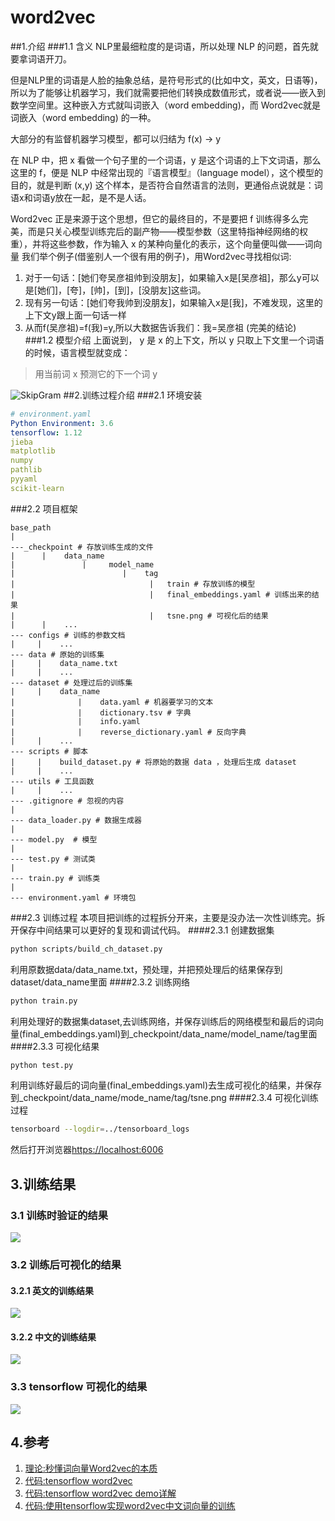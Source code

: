 # word2vec
##1.介绍
###1.1 含义
NLP里最细粒度的是词语，所以处理 NLP 的问题，首先就要拿词语开刀。

但是NLP里的词语是人脸的抽象总结，是符号形式的(比如中文，英文，日语等)，所以为了能够让机器学习，我们就需要把他们转换成数值形式，或者说——嵌入到数学空间里。这种嵌入方式就叫词嵌入（word embedding)，而 Word2vec就是词嵌入（word embedding) 的一种。

大部分的有监督机器学习模型，都可以归结为 f(x) -> y

在 NLP 中，把 x 看做一个句子里的一个词语，y 是这个词语的上下文词语，那么这里的 f，便是 NLP 中经常出现的『语言模型』（language model），这个模型的目的，就是判断 (x,y) 这个样本，是否符合自然语言的法则，更通俗点说就是：词语x和词语y放在一起，是不是人话。

Word2vec 正是来源于这个思想，但它的最终目的，不是要把 f 训练得多么完美，而是只关心模型训练完后的副产物——模型参数（这里特指神经网络的权重），并将这些参数，作为输入 x 的某种向量化的表示，这个向量便叫做——词向量
我们举个例子(借鉴别人一个很有用的例子)，用Word2vec寻找相似词:
1. 对于一句话：[她们夸吴彦祖帅到没朋友]，如果输入x是[吴彦祖]，那么y可以是[她们]，[夸]，[帅]，[到]，[没朋友]这些词。
2. 现有另一句话：[她们夸我帅到没朋友]，如果输入x是[我]，不难发现，这里的上下文y跟上面一句话一样
3. 从而f(吴彦祖)=f(我)=y,所以大数据告诉我们：我=吴彦祖 (完美的结论)
###1.2 模型介绍
上面说到， y 是 x 的上下文，所以 y 只取上下文里一个词语的时候，语言模型就变成：
> 用当前词 x 预测它的下一个词 y

![](images/mode.jpg "SkipGram")
##2.训练过程介绍
###2.1 环境安装
 ```yaml
 # environment.yaml
Python Environment: 3.6
tensorflow: 1.12
jieba
matplotlib
numpy
pathlib
pyyaml
scikit-learn
```
###2.2 项目框架
 ```angular2
base_path
|
---_checkpoint # 存放训练生成的文件
|      |    data_name
|               |     model_name
|                        |    tag
|                              |   train # 存放训练的模型
|                              |   final_embeddings.yaml # 训练出来的结果
|                              |   tsne.png # 可视化后的结果
|      |    ...
--- configs # 训练的参数文档
|     |    ...
--- data # 原始的训练集
|     |    data_name.txt
|     |    ...
--- dataset # 处理过后的训练集
|     |    data_name
|              |    data.yaml # 机器要学习的文本
|              |    dictionary.tsv # 字典
|              |    info.yaml
|              |    reverse_dictionary.yaml # 反向字典
|     |    ...
--- scripts # 脚本
|     |    build_dataset.py # 将原始的数据 data ，处理后生成 dataset
|     |    ...
--- utils # 工具函数
|     |    ...
--- .gitignore # 忽视的内容
|
--- data_loader.py # 数据生成器
|
--- model.py  # 模型
|
--- test.py # 测试类
|
--- train.py # 训练类
|
--- environment.yaml # 环境包
```
###2.3 训练过程
本项目把训练的过程拆分开来，主要是没办法一次性训练完。拆开保存中间结果可以更好的复现和调试代码。
####2.3.1 创建数据集
```bash
python scripts/build_ch_dataset.py
```
利用原数据data/data_name.txt，预处理，并把预处理后的结果保存到dataset/data_name里面
####2.3.2 训练网络
```bash
python train.py
```
利用处理好的数据集dataset,去训练网络，并保存训练后的网络模型和最后的词向量(final_embeddings.yaml)到_checkpoint/data_name/model_name/tag里面
####2.3.3 可视化结果
```bash
python test.py
```
利用训练好最后的词向量(final_embeddings.yaml)去生成可视化的结果，并保存到_checkpoint/data_name/mode_name/tag/tsne.png
####2.3.4 可视化训练过程
```bash
tensorboard --logdir=../tensorboard_logs
```
然后打开浏览器[https://localhost:6006](https://localhost:6006)
## 3.训练结果
### 3.1 训练时验证的结果
![](images/english.png)
### 3.2 训练后可视化的结果
#### 3.2.1 英文的训练结果
![](images/tsne_en.png)
#### 3.2.2 中文的训练结果
![](images/tsne_ch.png)
### 3.3 tensorflow 可视化的结果
![](images/tensorboard.png)
## 4.参考
1. [理论:秒懂词向量Word2vec的本质](https://zhuanlan.zhihu.com/p/26306795)
2. [代码:tensorflow word2vec](https://github.com/tensorflow/tensorflow/blob/master/tensorflow/examples/tutorials/word2vec/word2vec_basic.py)
3. [代码:tensorflow word2vec demo详解](https://blog.csdn.net/weixin_42001089/article/details/81224869)
4. [代码:使用tensorflow实现word2vec中文词向量的训练](https://zhuanlan.zhihu.com/p/28979653)
